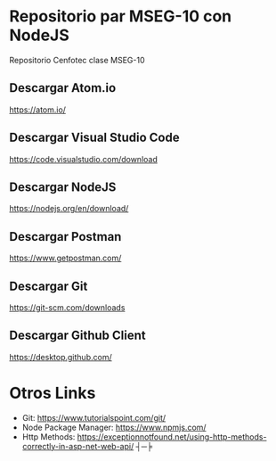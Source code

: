 # Repositorio par MSEG-10 con NodeJS
Repositorio Cenfotec clase MSEG-10

## Descargar Atom.io
https://atom.io/ 

## Descargar Visual Studio Code
https://code.visualstudio.com/download

## Descargar NodeJS
https://nodejs.org/en/download/

## Descargar Postman
https://www.getpostman.com/

## Descargar Git
https://git-scm.com/downloads

## Descargar Github Client
https://desktop.github.com/

# Otros Links
- Git: https://www.tutorialspoint.com/git/
- Node Package Manager: https://www.npmjs.com/
- Http Methods: https://exceptionnotfound.net/using-http-methods-correctly-in-asp-net-web-api/
┤─╞
